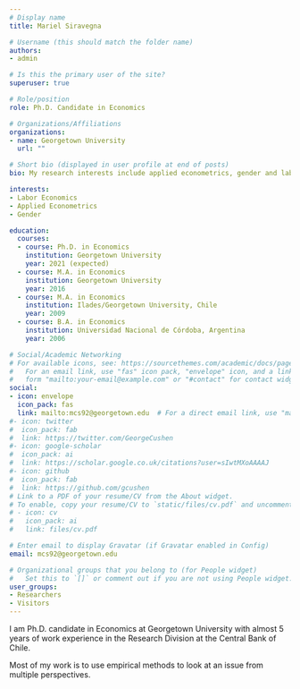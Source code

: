 ```yaml
---
# Display name
title: Mariel Siravegna

# Username (this should match the folder name)
authors:
- admin

# Is this the primary user of the site?
superuser: true

# Role/position
role: Ph.D. Candidate in Economics

# Organizations/Affiliations
organizations:
- name: Georgetown University
  url: ""

# Short bio (displayed in user profile at end of posts)
bio: My research interests include applied econometrics, gender and labor economics.

interests:
- Labor Economics
- Applied Econometrics
- Gender

education:
  courses:
  - course: Ph.D. in Economics
    institution: Georgetown University
    year: 2021 (expected)
  - course: M.A. in Economics
    institution: Georgetown University
    year: 2016
  - course: M.A. in Economics
    institution: Ilades/Georgetown University, Chile
    year: 2009
  - course: B.A. in Economics
    institution: Universidad Nacional de Córdoba, Argentina
    year: 2006

# Social/Academic Networking
# For available icons, see: https://sourcethemes.com/academic/docs/page-builder/#icons
#   For an email link, use "fas" icon pack, "envelope" icon, and a link in the
#   form "mailto:your-email@example.com" or "#contact" for contact widget.
social:
- icon: envelope
  icon_pack: fas
  link: mailto:mcs92@georgetown.edu  # For a direct email link, use "mailto:test@example.org".
#- icon: twitter
#  icon_pack: fab
#  link: https://twitter.com/GeorgeCushen
#- icon: google-scholar
#  icon_pack: ai
#  link: https://scholar.google.co.uk/citations?user=sIwtMXoAAAAJ
#- icon: github
#  icon_pack: fab
#  link: https://github.com/gcushen
# Link to a PDF of your resume/CV from the About widget.
# To enable, copy your resume/CV to `static/files/cv.pdf` and uncomment the lines below.
# - icon: cv
#   icon_pack: ai
#   link: files/cv.pdf

# Enter email to display Gravatar (if Gravatar enabled in Config)
email: mcs92@georgetown.edu

# Organizational groups that you belong to (for People widget)
#   Set this to `[]` or comment out if you are not using People widget.
user_groups:
- Researchers
- Visitors
---
```

I am Ph.D. candidate in Economics at Georgetown University with almost 5 years of work experience in the Research Division at the Central Bank of Chile.

Most of my work is to use empirical methods to look at an issue from multiple perspectives. 

